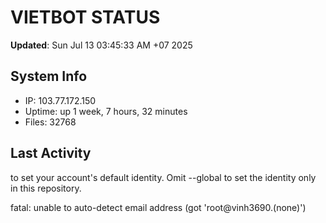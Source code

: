 # VIETBOT STATUS
**Updated**: Sun Jul 13 03:45:33 AM +07 2025

## System Info
- IP: 103.77.172.150
- Uptime: up 1 week, 7 hours, 32 minutes
- Files: 32768

## Last Activity

to set your account's default identity.
Omit --global to set the identity only in this repository.

fatal: unable to auto-detect email address (got 'root@vinh3690.(none)')
